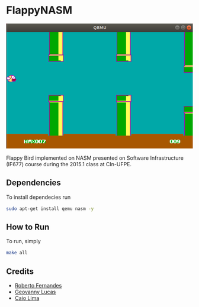 # FlappyNASM
![FlappyNASM](https://github.com/bebetocf/flappy-nasm/blob/master/imgs/flappy.png)

Flappy Bird implemented on NASM presented on Software Infrastructure (IF677) course during the 2015.1 class at CIn-UFPE.

## Dependencies
To install dependecies run
```bash
sudo apt-get install qemu nasm -y
```

## How to Run
To run, simply
```bash
make all
```

## Credits
- [Roberto Fernandes](https://github.com/bebetocf)
- [Geovanny Lucas](https://github.com/gllp)
- [Caio Lima](https://github.com/ccal1)
